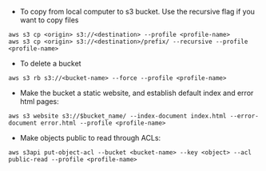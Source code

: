 - To copy from local computer to s3 bucket. Use the recursive flag if you want to copy files
```console
aws s3 cp <origin> s3://<destination> --profile <profile-name>
aws s3 cp <origin> s3://<destination>/prefix/ --recursive --profile <profile-name>
```
- To delete a bucket
```console
aws s3 rb s3://<bucket-name> --force --profile <profile-name>
```

- Make the bucket a static website, and establish default index and error html pages:
```console
aws s3 website s3://$bucket_name/ --index-document index.html --error-document error.html --profile <profile-name>
```

- Make objects public to read through ACLs:
```console
aws s3api put-object-acl --bucket <bucket-name> --key <object> --acl public-read --profile <profile-name>
```
